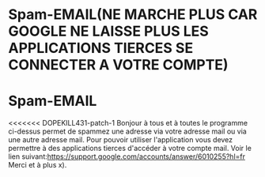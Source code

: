 # Spam-EMAIL(NE MARCHE PLUS CAR GOOGLE NE LAISSE PLUS LES APPLICATIONS TIERCES SE CONNECTER A VOTRE COMPTE)
# Spam-EMAIL
<<<<<<< DOPEKILL431-patch-1
Bonjour à tous et à toutes le programme ci-dessus permet de spammez une adresse via votre adresse mail ou via une autre adresse mail.
Pour pouvoir utiliser l'application vous devez permettre à des applications tierces d'accéder à votre compte mail.
Voir le lien suivant:https://support.google.com/accounts/answer/6010255?hl=fr
Merci et à plus x).
